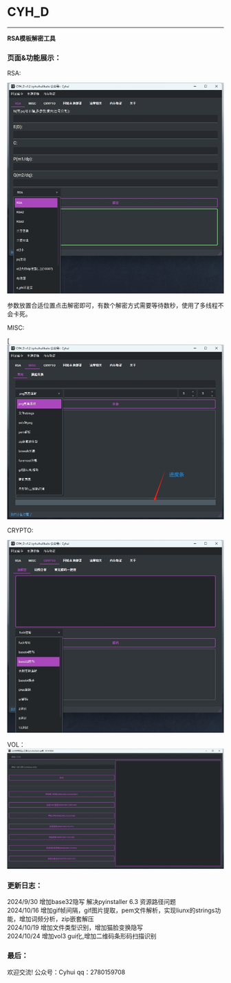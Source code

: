 # CYH_D

------

**RSA模板解密工具**

### 页面&功能展示：

RSA:

![RSA](https://github.com/huihuilikaile/CYH_D/blob/huihui/image/RSA.png)

参数放置合适位置点击解密即可，有数个解密方式需要等待数秒，使用了多线程不会卡死。

MISC:

[![MISC](https://github.com/huihuilikaile/CYH_D/blob/huihui/image/MISC.png)

CRYPTO:

![CRYPTO](https://github.com/huihuilikaile/CYH_D/blob/huihui/image/CRYPTO.png)

VOL：
![VOL](https://github.com/huihuilikaile/CYH_D/blob/huihui/image/vol3.png)


### 更新日志：
2024/9/30 增加base32隐写 解决pyinstaller 6.3 资源路径问题<br>
2024/10/16 增加gif帧间隔，gif图片提取，pem文件解析，实现liunx的strings功能，增加词频分析，zip嵌套解压<br>
2024/10/19 增加文件类型识别，增加猫脸变换隐写<br>
2024/10/24 增加vol3 gui化,增加二维码条形码扫描识别

### 最后：

欢迎交流!
公众号：Cyhui
qq：2780159708

